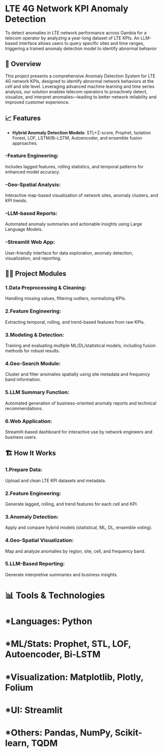 # LTE 4G Network KPI Anomaly Detection
To detect anomalies in LTE network performance across Gambia for a telecom operator by analyzing a year-long dataset of LTE KPIs. An LLM-based interface allows users to query specific sites and time ranges, triggering a trained anomaly detection model to identify abnormal behavior
## 🚀 Overview
This project presents a comprehensive Anomaly Detection System for LTE 4G network KPIs, designed to identify abnormal network behaviors at the cell and site level. Leveraging advanced machine learning and time series analysis, our solution enables telecom operators to proactively detect, visualize, and interpret anomalies—leading to better network reliability and improved customer experience.

## 📈 Features
 - **Hybrid Anomaly Detection Models**:
STL+Z-score, Prophet, Isolation Forest, LOF, LSTM/Bi-LSTM, Autoencoder, and ensemble fusion approaches.

### -**Feature Engineering**:
Includes lagged features, rolling statistics, and temporal patterns for enhanced model accuracy.

### -Geo-Spatial Analysis:
Interactive map-based visualization of network sites, anomaly clusters, and KPI trends.

### -LLM-based Reports:
Automated anomaly summaries and actionable insights using Large Language Models.

### -Streamlit Web App:
User-friendly interface for data exploration, anomaly detection, visualization, and reporting.

## 🧑‍💻 Project Modules
### 1.Data Preprocessing & Cleaning:
Handling missing values, filtering outliers, normalizing KPIs.

### 2.Feature Engineering:
Extracting temporal, rolling, and trend-based features from raw KPIs.

### 3.Modeling & Detection:
Training and evaluating multiple ML/DL/statistical models, including fusion methods for robust results.

### 4.Geo-Search Module:
Cluster and filter anomalies spatially using site metadata and frequency band information.

### 5.LLM Summary Function:
Automated generation of business-oriented anomaly reports and technical recommendations.

### 6.Web Application:
Streamlit-based dashboard for interactive use by network engineers and business users.

## 🏗️ How It Works
### 1.Prepare Data:

Upload and clean LTE KPI datasets and metadata.

### 2.Feature Engineering:

Generate lagged, rolling, and trend features for each cell and KPI.

### 3.Anomaly Detection:

Apply and compare hybrid models (statistical, ML, DL, ensemble voting).

### 4.Geo-Spatial Visualization:

Map and analyze anomalies by region, site, cell, and frequency band.

### 5.LLM-Based Reporting:

Generate interpretive summaries and business insights.

# 📊 Tools & Technologies
# *Languages: Python
# *ML/Stats: Prophet, STL, LOF, Autoencoder, Bi-LSTM
# *Visualization: Matplotlib, Plotly, Folium
# *UI: Streamlit
# *Others: Pandas, NumPy, Scikit-learn, TQDM



